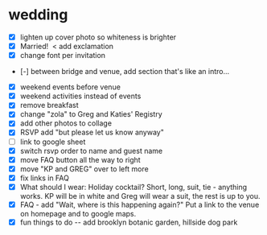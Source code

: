 # wedding
- [x] lighten up cover photo so whiteness is brighter
- [x] Married!  < add exclamation
- [x] change font per invitation
- [-] between bridge and venue, add section that's like an intro...
- [x] weekend events before venue
- [x] weekend activities instead of events
- [x] remove breakfast
- [x] change "zola" to Greg and Katies' Registry
- [x] add other photos to collage
- [x]  RSVP add "but please let us know anyway"
- [ ]  link to google sheet
- [x]  switch rsvp order to name and guest name
- [x]  move FAQ button all the way to right
- [x]  move "KP and GREG" over to left more
- [x]  fix links in FAQ
- [x]  What should I wear: Holiday cocktail? Short, long, suit, tie - anything works. KP will be in white and Greg will wear a suit, the rest is up to you.
- [x]  FAQ - add "Wait, where is this happening again?" Put a link to the venue on homepage and to google maps.
- [x] fun things to do -- add brooklyn botanic garden, hillside dog park
